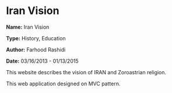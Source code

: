 Iran Vision
=================

__Name:__ Iran Vision

__Type:__ History, Education

__Author:__ Farhood Rashidi

__Date:__ 03/16/2013 - 01/13/2015

This website describes the vision of IRAN and Zoroastrian religion.

This web application designed on MVC pattern.
